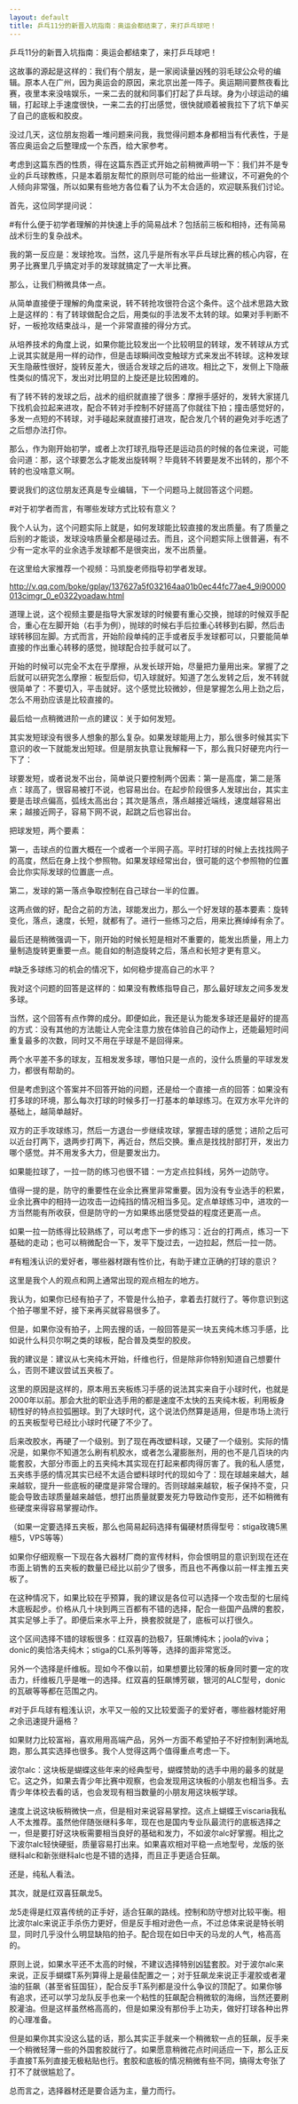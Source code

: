```yaml
---
layout: default
title: 乒乓11分的新晋入坑指南：奥运会都结束了，来打乒乓球吧！
---
```


乒乓11分的新晋入坑指南：奥运会都结束了，来打乒乓球吧！

这故事的源起是这样的：我们有个朋友，是一家阅读量凶残的羽毛球公众号的编辑。原本人在广州，因为奥运会的原因，来北京出差一阵子。奥运期间要熬夜看比赛，夜里本来没啥娱乐，一来二去的就和同事们打起了乒乓球。身为小球运动的编辑，打起球上手速度很快，一来二去的打出感觉，很快就顺着被我拉下了坑下单买了自己的底板和胶皮。

没过几天，这位朋友抱着一堆问题来问我，我觉得问题本身都相当有代表性，于是答应奥运会之后整理成一个东西，给大家参考。

考虑到这篇东西的性质，得在这篇东西正式开始之前稍微声明一下：我们并不是专业的乒乓球教练，只是本着朋友帮忙的原则尽可能的给出一些建议，不可避免的个人倾向非常强，所以如果有些地方各位看了认为不太合适的，欢迎联系我们讨论。

首先，这位同学提问说：

#有什么便于初学者理解的并快速上手的简易战术？包括前三板和相持，还有简易战术衍生的复杂战术。

我的第一反应是：发球抢攻。当然，这几乎是所有水平乒乓球比赛的核心内容，在男子比赛里几乎搞定对手的发球就搞定了一大半比赛。

那么，让我们稍微具体一点。

从简单直接便于理解的角度来说，转不转抢攻很符合这个条件。这个战术思路大致上是这样的：有了转球做配合之后，用类似的手法发不太转的球。如果对手判断不好，一板抢攻结束战斗，是一个非常直接的得分方式。

从培养技术的角度上说，如果你能比较发出一个比较明显的转球，发不转球从方式上说其实就是用一样的动作，但是击球瞬间改变触球方式来发出不转球。这种发球天生隐蔽性很好，旋转反差大，很适合发球之后的进攻。相比之下，发侧上下隐蔽性类似的情况下，发出对比明显的上旋还是比较困难的。

有了转不转的发球之后，战术的组织就直接了很多：摩擦手感好的，发转大家搓几下找机会拉起来进攻，配合不转对手控制不好搓高了你就往下拍；撞击感觉好的，多发一点短的不转球，对手碰起来就直接打进攻，配合发几个转的避免对手吃透了之后想办法打你。

那么，作为刚开始初学，或者上次打球孔指导还是运动员的时候的各位来说，可能会问道：那，这个球要怎么才能发出旋转啊？毕竟转不转要是发不出转的，那个不转的也没啥意义啊。

要说我们的这位朋友还真是专业编辑，下一个问题马上就回答这个问题。

#对于初学者而言，有哪些发球方式比较有意义？

我个人认为，这个问题实际上就是，如何发球能比较直接的发出质量。有了质量之后别的才能谈，发球没啥质量全都是碰过去。而且，这个问题实际上很普遍，有不少有一定水平的业余选手发球都不是很突出，发不出质量。

在这里给大家推荐一个视频：马凯旋老师指导初学者发球。

http://v.qq.com/boke/gplay/137627a5f032164aa01b0ec44fc77ae4_9i90000013cimgr_0_e0322yoadaw.html

道理上说，这个视频主要是指导大家发球的时候要有重心交换，抛球的时候双手配合，重心在左脚开始（右手为例），抛球的时候右手后拉重心转移到右脚，然后击球转移回左脚。方式而言，开始阶段单纯的正手或者反手发球都可以，只要能简单直接的作出重心转移的感觉，抛球配合拉手就可以了。

开始的时候可以完全不太在乎摩擦，从发长球开始，尽量把力量用出来。掌握了之后就可以研究怎么摩擦：板型后仰，切入球就好。知道了怎么发转之后，发不转就很简单了：不要切入，平击就好。这个感觉比较微妙，但是掌握怎么用上劲之后，怎么不用劲应该是比较直接的。

最后给一点稍微进阶一点的建议：关于如何发短。

其实发短球没有很多人想象的那么复杂。如果发球能用上力，那么很多时候其实下意识的收一下就能发出短球。但是朋友执意让我解释一下，那么我只好硬充内行一下了：

球要发短，或者说发不出台，简单说只要控制两个因素：第一是高度，第二是落点：球高了，很容易被打不说，也容易出台。在起步阶段很多人发球出台，其实主要是击球点偏高，弧线太高出台；其次是落点，落点越接近端线，速度越容易出来；越接近网子，容易下网不说，起跳之后也容出台。

把球发短，两个要素：

第一，击球点的位置大概在一个或者一个半网子高。平时打球的时候上去找找网子的高度，然后在身上找个参照物。如果发球经常出台，很可能的这个参照物的位置会比你实际发球的位置底一点。

第二，发球的第一落点争取控制在自己球台一半的位置。

这两点做的好，配合之前的方法，球能发出力，那么一个好发球的基本要素：旋转变化，落点，速度，长短，就都有了。进行一些练习之后，用来比赛绰绰有余了。

最后还是稍微强调一下，刚开始的时候长短是相对不重要的，能发出质量，用上力量制造旋转更重要一点。能自如的制造旋转之后，落点和长短才更有意义。

#缺乏多球练习的机会的情况下，如何稳步提高自己的水平？

我对这个问题的回答是这样的：如果没有教练指导自己，那么最好球友之间多发发多球。

当然，这个回答有点作弊的成分。即便如此，我还是认为能发多球还是最好的提高的方式：没有其他的方法能让人完全注意力放在体验自己的动作上，还能最短时间重复最多的次数，同时又不用在乎球是不是回得来。

两个水平差不多的球友，互相发发多球，哪怕只是一点的，没什么质量的平球发发力，都很有帮助的。

但是考虑到这个答案并不回答开始的问题，还是给一个直接一点的回答：如果没有打多球的环境，那么每次打球的时候多打一打基本的单球练习。在双方水平允许的基础上，越简单越好。

双方的正手攻球练习，然后一方退台一步继续攻球，掌握击球的感觉；进阶之后可以近台打两下，退两步打两下，再近台，然后交换。重点是找找肘部打开，发出力哪个感觉。并不用发多大力，但是要发出力。

如果能拉球了，一拉一防的练习也很不错：一方定点拉斜线，另外一边防守。

值得一提的是，防守的重要性在业余比赛里非常重要。因为没有专业选手的积累，业余比赛中的相持一边攻击一边纯挡的情况相当多见。定点单球练习中，进攻的一方当然能有所收获，但是防守的一方如果练出感觉受益的程度还更高一点。

如果一拉一防练得比较熟练了，可以考虑下一步的练习：近台的打两点，练习一下基础的走动；也可以稍微配合一下，发平下旋过去，一边拉起，然后一拉一防。

#有粗浅认识的爱好者，哪些器材跟有性价比，有助于建立正确的打球的意识？

这里是我个人的观点和网上通常出现的观点相左的地方。

我认为，如果你已经有拍子了，不管是什么拍子，拿着去打就行了。等你意识到这个拍子哪里不好，接下来再买就容易很多了。

但是，如果你没有拍子，上网去搜的话，一般回答是买一块五夹纯木练习手感，比如说什么科贝尔啊之类的球板，配合普及类型的胶皮。

我的建议是：建议从七夹纯木开始，纤维也行，但是除非你特别知道自己想要什么，否则不建议尝试五夹板了。

这里的原因是这样的，原本用五夹板练习手感的说法其实来自于小球时代，也就是2000年以前。那会大批的职业选手用的都是速度不太快的五夹纯木板，利用板身韧性好的特点拉弧圈球。到了大球时代，这个说法仍然算是适用，但是市场上流行的五夹板型号已经比小球时代硬了不少了。

后来改胶水，再硬了一个级别。到了现在再改塑料球，又硬了一个级别。实际的情况是，如果你不知道怎么刷有机胶水，或者怎么灌膨胀剂，用的也不是几百块的内能套胶，大部分市面上的五夹纯木其实现在打起来都肉得厉害了。我的私人感觉，五夹练手感的情况其实已经不太适合塑料球时代的现如今了：现在球越来越大，越来越软，提升一些底板的硬度是非常合理的。否则球越来越软，板子保持不变，只能会导致击球质量越来越低，想打出质量就要发死力导致动作变形，还不如稍微有些硬度来得容易掌握动作。

（如果一定要选择五夹板，那么也简易起码选择有偏硬材质得型号：stiga玫瑰5黑檀5，VPS等等）

如果你仔细观察一下现在各大器材厂商的宣传材料，你会恨明显的意识到现在还在市面上销售的五夹板的数量已经比以前少了很多，而且也不再像以前一样主推五夹板了。

在这种情况下，如果比较在乎预算，我的建议是各位可以选择一个攻击型的七层纯木底板起步。价格从几十块到两三百都有不错的选择，配合一些国产品牌的套胶，其实足够上手了。即便后来水平上升，换套胶就是了，底板可以打很久。

这个区间选择不错的球板很多：红双喜的劲极7，狂飙博纯木；joola的viva；donic的奥恰洛夫纯木；stiga的CL系列等等，选择的面非常宽泛。

另外一个选择是纤维板。现如今不像以前，如果想要比较薄的板身同时要一定的攻击力，纤维板几乎是唯一的选择。红双喜的狂飙博芳碳，银河的ALC型号，donic的瓦碳等等都在范围之内。

#对于乒乓球有粗浅认识，水平又一般的又比较爱面子的爱好者，哪些器材能好用之余迅速提升逼格？

如果财力比较富裕，喜欢用用高端产品，另外一方面不希望拍子不好控制到满地乱跑，那么其实选择也很多。我个人觉得这两个值得重点考虑一下。

波尔alc：这块板是蝴蝶这些年来的经典型号，蝴蝶赞助的选手中用的最多的就是它。这之外，如果去青少年比赛中观察，也会发现用这块板的小朋友也相当多。去青少年体校去看的话，也会发现有相当数量的小朋友用这块板学球。

速度上说这块板稍微快一点，但是相对来说容易掌控。这点上蝴蝶王viscaria我私人不太推荐。虽然他伴随张继科多年，现在也是国内专业队最流行的底板选择之一，但是要打好这块板需要相当良好的基础和发力，不如波尔alc好掌握。相比之下波尔alc轻快硬挺，质量容易打出来。如果喜欢相对平稳一点地型号，龙版的张继科alc和新张继科alc也是不错的选择，而且正手更适合狂飙。

还是，纯私人看法。

其次，就是红双喜狂飙龙5。

龙5走得是红双喜传统的正手好，适合狂飙的路线。控制和防守想对比较平衡。相比波尔alc来说正手杀伤力更好，但是反手相对逊色一点，不过总体来说是特长明显，同时几乎没什么明显缺陷的拍子。配合现在如日中天的马龙的人气，格高高的。

原则上说，如果水平还不太高的时候，不建议选择特别凶猛套胶。对于波尔alc来来说，正反手蝴蝶T系列算得上是最佳配置之一；对于狂飙龙来说正手灌胶或者灌油的狂飙（甚至省狂国狂），配合反手T系列都是没什么争议的顶配了。如果你够有追求，还可以学习龙队反手也来一个粘性的狂飙配合稍微软的海绵，当然还要刷胶灌油。但是这样虽然格高高的，但是如果没有那份手上功夫，做好打球各种出界的心理准备。

但是如果你其实没这么猛的话，那么其实正手就来一个稍微软一点的狂飙，反手来一个稍微轻薄一些的外国套胶就行了。如果愿意稍微花点时间适应一下，那么正反手直接T系列直接无极粘贴也行。套胶和底板的情况稍微有些不同，搞得太夸张了打不了就很尴尬了。

总而言之，选择器材还是要合适为主，量力而行。

